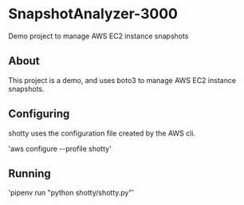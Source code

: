 # SnapshotAnalyzer-3000

Demo project to manage AWS EC2 instance snapshots

## About

This project is a demo, and uses boto3 to manage AWS EC2 instance snapshots.

## Configuring

shotty uses the configuration file created by the AWS cli.

'aws configure --profile shotty'

## Running

'pipenv run "python shotty/shotty.py"'
